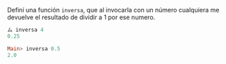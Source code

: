 Definí una función `inversa`, que al invocarla con un número cualquiera me devuelve el resultado de dividir a 1 por ese numero.

```haskell
ム inversa 4
0.25

Main> inversa 0.5
2.0
```



